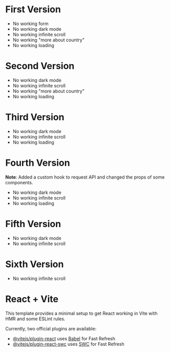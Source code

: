 # First Version
- No working form
- No working dark mode
- No working infinite scroll
- No working "more about country"
- No working loading

# Second Version
- No working dark mode
- No working infinite scroll
- No working "more about country"
- No working loading

# Third Version
- No working dark mode
- No working infinite scroll
- No working loading

# Fourth Version
**Note**: Added a custom hook to request API and changed the props of some components.
- No working dark mode
- No working infinite scroll
- No working loading

# Fifth Version
- No working dark mode
- No working infinite scroll

# Sixth Version
- No working infinite scroll


# React + Vite

This template provides a minimal setup to get React working in Vite with HMR and some ESLint rules.

Currently, two official plugins are available:

- [@vitejs/plugin-react](https://github.com/vitejs/vite-plugin-react/blob/main/packages/plugin-react/README.md) uses [Babel](https://babeljs.io/) for Fast Refresh
- [@vitejs/plugin-react-swc](https://github.com/vitejs/vite-plugin-react-swc) uses [SWC](https://swc.rs/) for Fast Refresh
